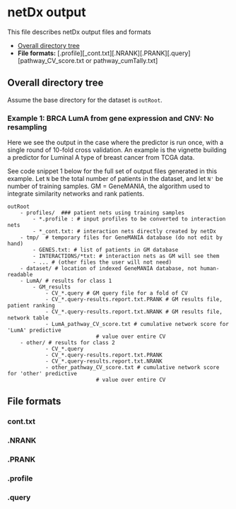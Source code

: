 # netDx output

This file describes netDx output files and formats

* [Overall directory tree](#overall_directory_tree)
* **File formats:** \[<a name="#profile">.profile</a>\][\_cont.txt][.NRANK][.PRANK][.query][pathway_CV_score.txt or pathway_cumTally.txt]

<a name="overall_directory_tree"></a>
## Overall directory tree
Assume the base directory for the dataset is `outRoot`.

### Example 1: BRCA LumA from gene expression and CNV: No resampling
Here we see the output in the case where the predictor is run once, with a single round of 10-fold cross validation. An example is the vignette building a predictor for Luminal A type of breast cancer from TCGA data.

See code snippet 1 below for the full set of output files generated in this example. Let `N` be the total number of patients in the dataset, and let `N'` be number of training samples.
GM = GeneMANIA, the algorithm used to integrate similarity networks and rank patients.
```
outRoot
	- profiles/  ### patient nets using training samples
		- *.profile : # input profiles to be converted to interaction nets
		- *_cont.txt: # interaction nets directly created by netDx
	- tmp/	# temporary files for GeneMANIA database (do not edit by hand)
		- GENES.txt: # list of patients in GM database
		- INTERACTIONS/*txt: # interaction nets as GM will see them
		- ... # (other files the user will not need)
	- dataset/ # location of indexed GeneMANIA database, not human-readable
	- LumA/ # results for class 1
		- GM_results 
			- CV_*.query # GM query file for a fold of CV 
			- CV_*.query-results.report.txt.PRANK # GM results file, patient ranking
			- CV_*.query-results.report.txt.NRANK # GM results file, network table
			- LumA_pathway_CV_score.txt # cumulative network score for 'LumA' predictive 
						    # value over entire CV
	- other/ # results for class 2
			- CV_*.query
			- CV_*.query-results.report.txt.PRANK
			- CV_*.query-results.report.txt.NRANK
			- other_pathway_CV_score.txt # cumulative network score for 'other' predictive
							# value over entire CV
```

## File formats

### cont.txt

### .NRANK

### .PRANK

<a name="#profile"></a>
### .profile

### .query
